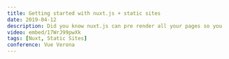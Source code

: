 ```yaml
---
title: Getting started with nuxt.js + static sites
date: 2019-04-12
description: Did you know nuxt.js can pre render all your pages so you can easily create static sites using the Vue.js framework. That means you have a Single Page Application without the need of a server and with great SEO and that's just a few of the benefits of using nuxt.js.
video: embed/17WrJ99pwXk
tags: [Nuxt, Static Sites]
conference: Vue Verona
---
```

